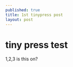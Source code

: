 ```yaml
---
published: true
title: 1st tinypress post
layout: post
---
```

# tiny press test

1,2,3 is this on?